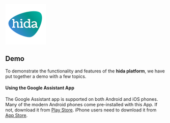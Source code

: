 [![hida](images/hida-128x128.png)](./)

## Demo
To demonstrate the functionality and features of the **hida platform**, we have put together a demo with a few topics.

#### Using the Google Assistant App
The Google Assistant app is supported on both Android and iOS phones. Many of the modern Android phones come pre-installed with this App. If not, download it from [Play Store](https://play.google.com/store/apps/details?id=com.google.android.apps.googleassistant). iPhone users need to download it from [App Store](https://itunes.apple.com/us/app/google-assistant/id1220976145?mt=8).
